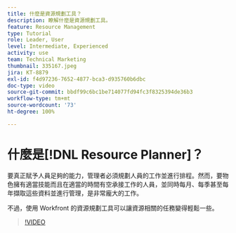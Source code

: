 ```yaml
---
title: 什麼是資源規劃工具？
description: 瞭解什麼是資源規劃工具。
feature: Resource Management
type: Tutorial
role: Leader, User
level: Intermediate, Experienced
activity: use
team: Technical Marketing
thumbnail: 335167.jpeg
jira: KT-8879
exl-id: f4d97236-7652-4877-bca3-d935760b6dbc
doc-type: video
source-git-commit: bbdf99c6bc1be714077fd94fc3f8325394de36b3
workflow-type: tm+mt
source-wordcount: '73'
ht-degree: 100%

---
```


# 什麼是[!DNL Resource Planner]？

要真正賦予人員足夠的能力，管理者必須規劃人員的工作並進行排程。然而，要物色擁有適當技能而且在適當的時間有空承接工作的人員，並同時每月、每季甚至每年擷取這些資料並進行管理，是非常龐大的工作。

不過，使用 Workfront 的資源規劃工具可以讓資源相關的任務變得輕鬆一些。


>[!VIDEO](https://video.tv.adobe.com/v/3437265/?quality=12&learn=on&enablevpops=1&captions=chi_hant)
